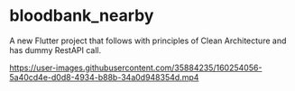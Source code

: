 # bloodbank_nearby

A new Flutter project that follows with principles of Clean Architecture and has dummy RestAPI call.



https://user-images.githubusercontent.com/35884235/160254056-5a40cd4e-d0d8-4934-b88b-34a0d948354d.mp4

